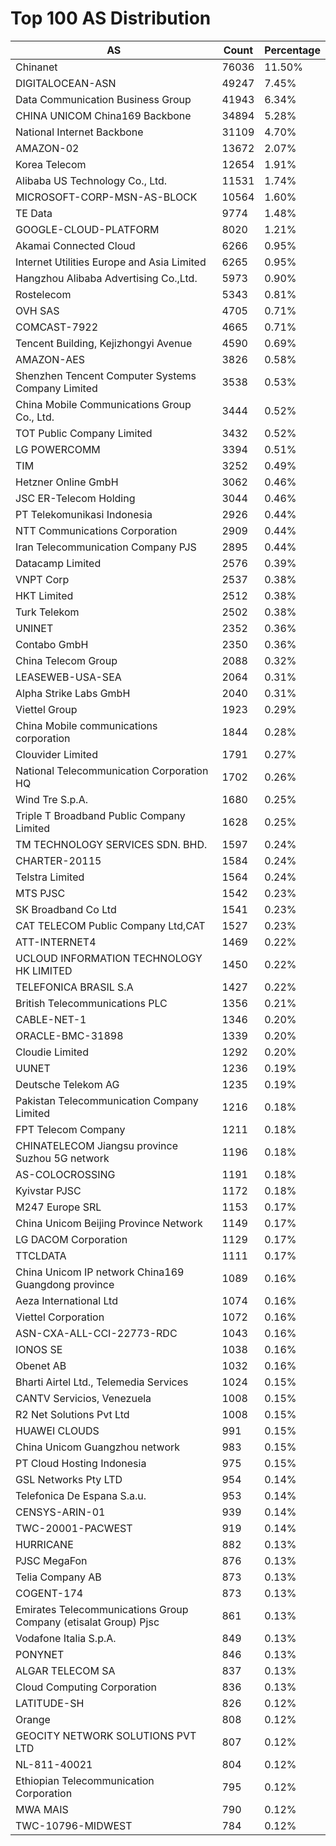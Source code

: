 # Top 100 AS Distribution
| AS | Count | Percentage |
|----|----|----|
| Chinanet | 76036 | 11.50% |
| DIGITALOCEAN-ASN | 49247 | 7.45% |
| Data Communication Business Group | 41943 | 6.34% |
| CHINA UNICOM China169 Backbone | 34894 | 5.28% |
| National Internet Backbone | 31109 | 4.70% |
| AMAZON-02 | 13672 | 2.07% |
| Korea Telecom | 12654 | 1.91% |
| Alibaba US Technology Co., Ltd. | 11531 | 1.74% |
| MICROSOFT-CORP-MSN-AS-BLOCK | 10564 | 1.60% |
| TE Data | 9774 | 1.48% |
| GOOGLE-CLOUD-PLATFORM | 8020 | 1.21% |
| Akamai Connected Cloud | 6266 | 0.95% |
| Internet Utilities Europe and Asia Limited | 6265 | 0.95% |
| Hangzhou Alibaba Advertising Co.,Ltd. | 5973 | 0.90% |
| Rostelecom | 5343 | 0.81% |
| OVH SAS | 4705 | 0.71% |
| COMCAST-7922 | 4665 | 0.71% |
| Tencent Building, Kejizhongyi Avenue | 4590 | 0.69% |
| AMAZON-AES | 3826 | 0.58% |
| Shenzhen Tencent Computer Systems Company Limited | 3538 | 0.53% |
| China Mobile Communications Group Co., Ltd. | 3444 | 0.52% |
| TOT Public Company Limited | 3432 | 0.52% |
| LG POWERCOMM | 3394 | 0.51% |
| TIM | 3252 | 0.49% |
| Hetzner Online GmbH | 3062 | 0.46% |
| JSC ER-Telecom Holding | 3044 | 0.46% |
| PT Telekomunikasi Indonesia | 2926 | 0.44% |
| NTT Communications Corporation | 2909 | 0.44% |
| Iran Telecommunication Company PJS | 2895 | 0.44% |
| Datacamp Limited | 2576 | 0.39% |
| VNPT Corp | 2537 | 0.38% |
| HKT Limited | 2512 | 0.38% |
| Turk Telekom | 2502 | 0.38% |
| UNINET | 2352 | 0.36% |
| Contabo GmbH | 2350 | 0.36% |
| China Telecom Group | 2088 | 0.32% |
| LEASEWEB-USA-SEA | 2064 | 0.31% |
| Alpha Strike Labs GmbH | 2040 | 0.31% |
| Viettel Group | 1923 | 0.29% |
| China Mobile communications corporation | 1844 | 0.28% |
| Clouvider Limited | 1791 | 0.27% |
| National Telecommunication Corporation HQ | 1702 | 0.26% |
| Wind Tre S.p.A. | 1680 | 0.25% |
| Triple T Broadband Public Company Limited | 1628 | 0.25% |
| TM TECHNOLOGY SERVICES SDN. BHD. | 1597 | 0.24% |
| CHARTER-20115 | 1584 | 0.24% |
| Telstra Limited | 1564 | 0.24% |
| MTS PJSC | 1542 | 0.23% |
| SK Broadband Co Ltd | 1541 | 0.23% |
| CAT TELECOM Public Company Ltd,CAT | 1527 | 0.23% |
| ATT-INTERNET4 | 1469 | 0.22% |
| UCLOUD INFORMATION TECHNOLOGY HK LIMITED | 1450 | 0.22% |
| TELEFONICA BRASIL S.A | 1427 | 0.22% |
| British Telecommunications PLC | 1356 | 0.21% |
| CABLE-NET-1 | 1346 | 0.20% |
| ORACLE-BMC-31898 | 1339 | 0.20% |
| Cloudie Limited | 1292 | 0.20% |
| UUNET | 1236 | 0.19% |
| Deutsche Telekom AG | 1235 | 0.19% |
| Pakistan Telecommunication Company Limited | 1216 | 0.18% |
| FPT Telecom Company | 1211 | 0.18% |
| CHINATELECOM Jiangsu province Suzhou 5G network | 1196 | 0.18% |
| AS-COLOCROSSING | 1191 | 0.18% |
| Kyivstar PJSC | 1172 | 0.18% |
| M247 Europe SRL | 1153 | 0.17% |
| China Unicom Beijing Province Network | 1149 | 0.17% |
| LG DACOM Corporation | 1129 | 0.17% |
| TTCLDATA | 1111 | 0.17% |
| China Unicom IP network China169 Guangdong province | 1089 | 0.16% |
| Aeza International Ltd | 1074 | 0.16% |
| Viettel Corporation | 1072 | 0.16% |
| ASN-CXA-ALL-CCI-22773-RDC | 1043 | 0.16% |
| IONOS SE | 1038 | 0.16% |
| Obenet AB | 1032 | 0.16% |
| Bharti Airtel Ltd., Telemedia Services | 1024 | 0.15% |
| CANTV Servicios, Venezuela | 1008 | 0.15% |
| R2 Net Solutions Pvt Ltd | 1008 | 0.15% |
| HUAWEI CLOUDS | 991 | 0.15% |
| China Unicom Guangzhou network | 983 | 0.15% |
| PT Cloud Hosting Indonesia | 975 | 0.15% |
| GSL Networks Pty LTD | 954 | 0.14% |
| Telefonica De Espana S.a.u. | 953 | 0.14% |
| CENSYS-ARIN-01 | 939 | 0.14% |
| TWC-20001-PACWEST | 919 | 0.14% |
| HURRICANE | 882 | 0.13% |
| PJSC MegaFon | 876 | 0.13% |
| Telia Company AB | 873 | 0.13% |
| COGENT-174 | 873 | 0.13% |
| Emirates Telecommunications Group Company (etisalat Group) Pjsc | 861 | 0.13% |
| Vodafone Italia S.p.A. | 849 | 0.13% |
| PONYNET | 846 | 0.13% |
| ALGAR TELECOM SA | 837 | 0.13% |
| Cloud Computing Corporation | 836 | 0.13% |
| LATITUDE-SH | 826 | 0.12% |
| Orange | 808 | 0.12% |
| GEOCITY NETWORK SOLUTIONS PVT LTD | 807 | 0.12% |
| NL-811-40021 | 804 | 0.12% |
| Ethiopian Telecommunication Corporation | 795 | 0.12% |
| MWA MAIS | 790 | 0.12% |
| TWC-10796-MIDWEST | 784 | 0.12% |

